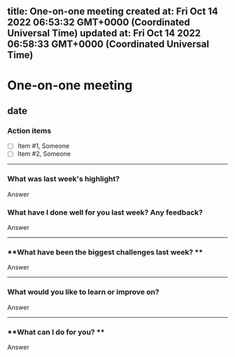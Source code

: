 
title: One-on-one meeting
created at: Fri Oct 14 2022 06:53:32 GMT+0000 (Coordinated Universal Time)
updated at: Fri Oct 14 2022 06:58:33 GMT+0000 (Coordinated Universal Time)
---

# One-on-one meeting

## date

### Action items

-   [ ] Item #1, ﻿Someone
-   [ ] Item #2, ﻿Someone

* * *

### **What was last week's highlight?**

Answer

### **What have I done well for you last week? Any feedback?**

Answer

* * *

### **What have been the biggest challenges last week? **

Answer

* * *

### **What would you like to learn or improve on?**

Answer

* * *

### **What can I do for you? **

Answer

          